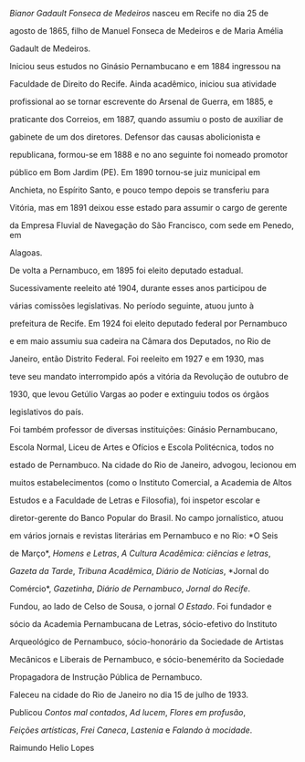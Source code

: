

*Bianor Gadault Fonseca de Medeiros* nasceu em Recife no dia 25 de

agosto de 1865, filho de Manuel Fonseca de Medeiros e de Maria Amélia

Gadault de Medeiros.



Iniciou seus estudos no Ginásio Pernambucano e em 1884 ingressou na

Faculdade de Direito do Recife. Ainda acadêmico, iniciou sua atividade

profissional ao se tornar escrevente do Arsenal de Guerra, em 1885, e

praticante dos Correios, em 1887, quando assumiu o posto de auxiliar de

gabinete de um dos diretores. Defensor das causas abolicionista e

republicana, formou-se em 1888 e no ano seguinte foi nomeado promotor

público em Bom Jardim (PE). Em 1890 tornou-se juiz municipal em

Anchieta, no Espírito Santo, e pouco tempo depois se transferiu para

Vitória, mas em 1891 deixou esse estado para assumir o cargo de gerente

da Empresa Fluvial de Navegação do São Francisco, com sede em Penedo, em

Alagoas.



De volta a Pernambuco, em 1895 foi eleito deputado estadual.

Sucessivamente reeleito até 1904, durante esses anos participou de

várias comissões legislativas. No período seguinte, atuou junto à

prefeitura de Recife. Em 1924 foi eleito deputado federal por Pernambuco

e em maio assumiu sua cadeira na Câmara dos Deputados, no Rio de

Janeiro, então Distrito Federal. Foi reeleito em 1927 e em 1930, mas

teve seu mandato interrompido após a vitória da Revolução de outubro de

1930, que levou Getúlio Vargas ao poder e extinguiu todos os órgãos

legislativos do país.



Foi também professor de diversas instituições: Ginásio Pernambucano,

Escola Normal, Liceu de Artes e Ofícios e Escola Politécnica, todos no

estado de Pernambuco. Na cidade do Rio de Janeiro, advogou, lecionou em

muitos estabelecimentos (como o Instituto Comercial, a Academia de Altos

Estudos e a Faculdade de Letras e Filosofia), foi inspetor escolar e

diretor-gerente do Banco Popular do Brasil. No campo jornalístico, atuou

em vários jornais e revistas literárias em Pernambuco e no Rio: *O Seis

de Março*, *Homens e Letras*, *A Cultura Acadêmica: ciências e letras*,

*Gazeta da Tarde*, *Tribuna Acadêmica*, *Diário de Notícias*, *Jornal do

Comércio*, *Gazetinha*, *Diário de Pernambuco*, *Jornal do Recife*.

Fundou, ao lado de Celso de Sousa, o jornal *O Estado*. Foi fundador e

sócio da Academia Pernambucana de Letras, sócio-efetivo do Instituto

Arqueológico de Pernambuco, sócio-honorário da Sociedade de Artistas

Mecânicos e Liberais de Pernambuco, e sócio-benemérito da Sociedade

Propagadora de Instrução Pública de Pernambuco.



Faleceu na cidade do Rio de Janeiro no dia 15 de julho de 1933.



Publicou *Contos mal contados*, *Ad lucem*, *Flores em profusão*,

*Feições artísticas*, *Frei Caneca*, *Lastenia* e *Falando à mocidade*.



Raimundo Helio Lopes



